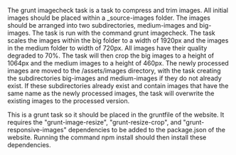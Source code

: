 The grunt imagecheck task is a task to compress and trim images. All initial images should be placed within a _source-images folder. The images should be arranged into two subdirectories, medium-images and big-images. The task is run with the command grunt imagecheck. The task scales the images within the big folder to a width of 1920px and the images in the medium folder to width of 720px. All images have their quality degraded to 70%. The task will then crop the big images to a height of 1064px and the medium images to a height of 460px. The newly processed images are moved to the /assets/images directory, with the task creating the subdirectories big-images and medium-images if they do not already exist. If these subdirectories already exist and contain images that have the same name as the newly processed images, the task will overwrite the existing images to the processed version.

This is a grunt task so it should be placed in the gruntfile of the website. It requires the "grunt-image-resize", "grunt-resize-crop", and "grunt-responsive-images" dependencies to be added to the package.json of the website. Running the command npm install should then install these dependencies.
